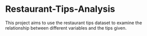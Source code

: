 # Restaurant-Tips-Analysis
This project aims to use the restaurant tips dataset to examine the relationship between different variables and the tips given.
